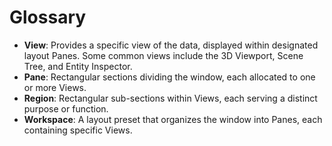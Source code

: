 # Glossary

- **View**: Provides a specific view of the data, displayed within designated layout Panes. Some common views include the 3D Viewport, Scene Tree, and Entity Inspector.
- **Pane**: Rectangular sections dividing the window, each allocated to one or more Views.
- **Region**: Rectangular sub-sections within Views, each serving a distinct purpose or function.
- **Workspace**: A layout preset that organizes the window into Panes, each containing specific Views.
